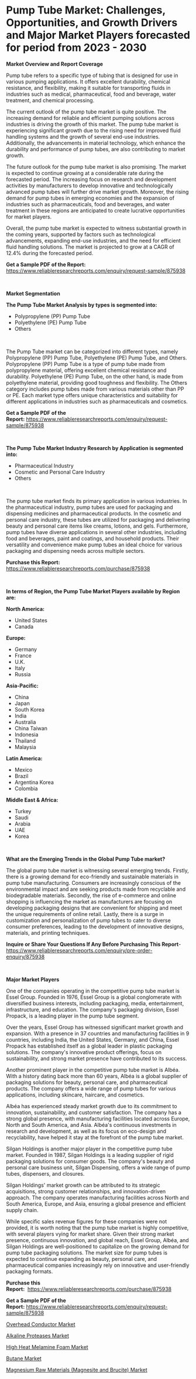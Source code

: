 <p><h1>Pump Tube Market: Challenges, Opportunities, and Growth Drivers and Major Market Players forecasted for period from 2023 - 2030</h1></p><p><strong>Market Overview and Report Coverage</strong></p>
<p><p>Pump tube refers to a specific type of tubing that is designed for use in various pumping applications. It offers excellent durability, chemical resistance, and flexibility, making it suitable for transporting fluids in industries such as medical, pharmaceutical, food and beverage, water treatment, and chemical processing.</p><p>The current outlook of the pump tube market is quite positive. The increasing demand for reliable and efficient pumping solutions across industries is driving the growth of this market. The pump tube market is experiencing significant growth due to the rising need for improved fluid handling systems and the growth of several end-use industries. Additionally, the advancements in material technology, which enhance the durability and performance of pump tubes, are also contributing to market growth.</p><p>The future outlook for the pump tube market is also promising. The market is expected to continue growing at a considerable rate during the forecasted period. The increasing focus on research and development activities by manufacturers to develop innovative and technologically advanced pump tubes will further drive market growth. Moreover, the rising demand for pump tubes in emerging economies and the expansion of industries such as pharmaceuticals, food and beverages, and water treatment in these regions are anticipated to create lucrative opportunities for market players.</p><p>Overall, the pump tube market is expected to witness substantial growth in the coming years, supported by factors such as technological advancements, expanding end-use industries, and the need for efficient fluid handling solutions. The market is projected to grow at a CAGR of 12.4% during the forecasted period.</p></p>
<p><strong>Get a Sample PDF of the Report:</strong> <a href="https://www.reliableresearchreports.com/enquiry/request-sample/875938">https://www.reliableresearchreports.com/enquiry/request-sample/875938</a></p>
<p>&nbsp;</p>
<p><strong>Market Segmentation</strong></p>
<p><strong>The Pump Tube Market Analysis by types is segmented into:</strong></p>
<p><ul><li>Polypropylene (PP) Pump Tube</li><li>Polyethylene (PE) Pump Tube</li><li>Others</li></ul></p>
<p>&nbsp;</p>
<p><p>The Pump Tube market can be categorized into different types, namely Polypropylene (PP) Pump Tube, Polyethylene (PE) Pump Tube, and Others. Polypropylene (PP) Pump Tube is a type of pump tube made from polypropylene material, offering excellent chemical resistance and durability. Polyethylene (PE) Pump Tube, on the other hand, is made from polyethylene material, providing good toughness and flexibility. The Others category includes pump tubes made from various materials other than PP or PE. Each market type offers unique characteristics and suitability for different applications in industries such as pharmaceuticals and cosmetics.</p></p>
<p><strong>Get a Sample PDF of the Report:</strong>&nbsp;<a href="https://www.reliableresearchreports.com/enquiry/request-sample/875938">https://www.reliableresearchreports.com/enquiry/request-sample/875938</a></p>
<p>&nbsp;</p>
<p><strong>The Pump Tube Market Industry Research by Application is segmented into:</strong></p>
<p><ul><li>Pharmaceutical Industry</li><li>Cosmetic and Personal Care Industry</li><li>Others</li></ul></p>
<p>&nbsp;</p>
<p><p>The pump tube market finds its primary application in various industries. In the pharmaceutical industry, pump tubes are used for packaging and dispensing medicines and pharmaceutical products. In the cosmetic and personal care industry, these tubes are utilized for packaging and delivering beauty and personal care items like creams, lotions, and gels. Furthermore, pump tubes have diverse applications in several other industries, including food and beverages, paint and coatings, and household products. Their versatility and convenience make pump tubes an ideal choice for various packaging and dispensing needs across multiple sectors.</p></p>
<p><strong>Purchase this Report:</strong>&nbsp; <a href="https://www.reliableresearchreports.com/purchase/875938">https://www.reliableresearchreports.com/purchase/875938</a></p>
<p>&nbsp;</p>
<p><strong>In terms of Region, the Pump Tube Market Players available by Region are:</strong></p>
<p>
    <p> <strong> North America: </strong>
        <ul>
            <li>United States</li>
            <li>Canada</li>
        </ul>
        </p> 
    <p> <strong> Europe: </strong>
        <ul>
            <li>Germany</li>
            <li>France</li>
            <li>U.K.</li>
            <li>Italy</li>
            <li>Russia</li>
        </ul>
        </p> 
    <p> <strong> Asia-Pacific: </strong>
        <ul>
            <li>China</li>
            <li>Japan</li>
            <li>South Korea</li>
            <li>India</li>
            <li>Australia</li>
            <li>China Taiwan</li>
            <li>Indonesia</li>
            <li>Thailand</li>
            <li>Malaysia</li>
        </ul>
        </p> 
    <p> <strong> Latin America: </strong>
        <ul>
            <li>Mexico</li>
            <li>Brazil</li>
            <li>Argentina Korea</li>
            <li>Colombia</li>
        </ul>
        </p> 
    <p> <strong> Middle East & Africa: </strong>
        <ul>
            <li>Turkey</li>
            <li>Saudi</li>
            <li>Arabia</li>
            <li>UAE</li>
            <li>Korea</li>
        </ul>
    </p>
    </p>
<p>&nbsp;</p>
<p><strong>What are the Emerging Trends in the Global Pump Tube market?</strong></p>
<p><p>The global pump tube market is witnessing several emerging trends. Firstly, there is a growing demand for eco-friendly and sustainable materials in pump tube manufacturing. Consumers are increasingly conscious of the environmental impact and are seeking products made from recyclable and biodegradable materials. Secondly, the rise of e-commerce and online shopping is influencing the market as manufacturers are focusing on developing packaging designs that are convenient for shipping and meet the unique requirements of online retail. Lastly, there is a surge in customization and personalization of pump tubes to cater to diverse consumer preferences, leading to the development of innovative designs, materials, and printing techniques.</p></p>
<p><strong>Inquire or Share Your Questions If Any Before Purchasing This Report</strong>- <a href="https://www.reliableresearchreports.com/enquiry/pre-order-enquiry/875938">https://www.reliableresearchreports.com/enquiry/pre-order-enquiry/875938</a></p>
<p>&nbsp;</p>
<p><strong>Major Market Players</strong></p>
<p><p>One of the companies operating in the competitive pump tube market is Essel Group. Founded in 1976, Essel Group is a global conglomerate with diversified business interests, including packaging, media, entertainment, infrastructure, and education. The company's packaging division, Essel Propack, is a leading player in the pump tube segment. </p><p>Over the years, Essel Group has witnessed significant market growth and expansion. With a presence in 37 countries and manufacturing facilities in 9 countries, including India, the United States, Germany, and China, Essel Propack has established itself as a global leader in plastic packaging solutions. The company's innovative product offerings, focus on sustainability, and strong market presence have contributed to its success.</p><p>Another prominent player in the competitive pump tube market is Albéa. With a history dating back more than 60 years, Albéa is a global supplier of packaging solutions for beauty, personal care, and pharmaceutical products. The company offers a wide range of pump tubes for various applications, including skincare, haircare, and cosmetics.</p><p>Albéa has experienced steady market growth due to its commitment to innovation, sustainability, and customer satisfaction. The company has a strong global presence, with manufacturing facilities located across Europe, North and South America, and Asia. Albéa's continuous investments in research and development, as well as its focus on eco-design and recyclability, have helped it stay at the forefront of the pump tube market.</p><p>Silgan Holdings is another major player in the competitive pump tube market. Founded in 1987, Silgan Holdings is a leading supplier of rigid packaging solutions for consumer goods. The company's beauty and personal care business unit, Silgan Dispensing, offers a wide range of pump tubes, dispensers, and closures.</p><p>Silgan Holdings' market growth can be attributed to its strategic acquisitions, strong customer relationships, and innovation-driven approach. The company operates manufacturing facilities across North and South America, Europe, and Asia, ensuring a global presence and efficient supply chain.</p><p>While specific sales revenue figures for these companies were not provided, it is worth noting that the pump tube market is highly competitive, with several players vying for market share. Given their strong market presence, continuous innovation, and global reach, Essel Group, Albéa, and Silgan Holdings are well-positioned to capitalize on the growing demand for pump tube packaging solutions. The market size for pump tubes is expected to continue expanding as beauty, personal care, and pharmaceutical companies increasingly rely on innovative and user-friendly packaging formats.</p></p>
<p><strong>Purchase this Report:</strong>&nbsp;&nbsp;<a href="https://www.reliableresearchreports.com/purchase/875938">https://www.reliableresearchreports.com/purchase/875938</a></p>
<p></p>
<p><strong>Get a Sample PDF of the Report:</strong>&nbsp;<a href="https://www.reliableresearchreports.com/enquiry/request-sample/875938">https://www.reliableresearchreports.com/enquiry/request-sample/875938</a></p>
<p><p><a href="https://issuu.com/reportprime-2/docs/overhead-conductor-market-size-2030.pptx?fr=xKAE9_zU1NQ">Overhead Conductor Market</a></p><p><a href="https://issuu.com/reportprime-2/docs/alkaline-proteases-market-size-2030.pptx?fr=xKAE9_zU1NQ">Alkaline Proteases Market</a></p><p><a href="https://medium.com/@marvinwalsh2023/high-heat-melamine-foam-market-size-growth-forecast-2023-2030-54b5f806b36c">High Heat Melamine Foam Market</a></p><p><a href="https://www.linkedin.com/pulse/butane-market-insights-players-forecast-till-2030-researchers-hub-deffe/">Butane Market</a></p><p><a href="https://medium.com/@aureliarice2023/magnesium-raw-materials-magnesite-and-brucite-market-size-growth-forecast-2023-2030-8d4dd874ffd4">Magnesium Raw Materials (Magnesite and Brucite) Market</a></p></p>